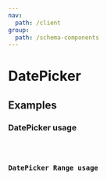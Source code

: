 ```yaml
---
nav:
  path: /client
group:
  path: /schema-components
---
```


# DatePicker

## Examples

### DatePicker usage

<code src="./demos/demo1.tsx" />

### DatePicker Range usage

<code src="./demos/demo2.tsx" />
